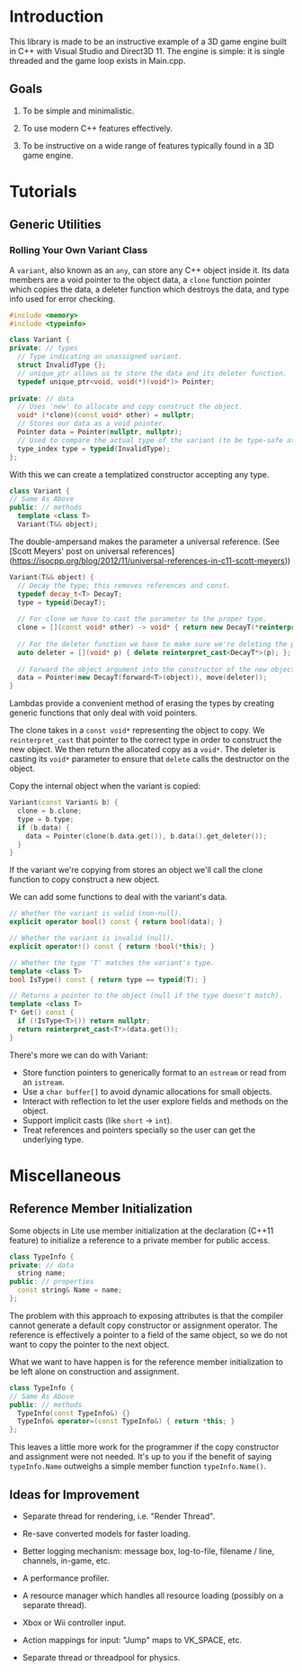 # Introduction

This library is made to be an instructive example of a 3D game engine built in C++ with Visual Studio and Direct3D 11. The engine is simple: it is single threaded and the game loop exists in Main.cpp.

## Goals

1. To be simple and minimalistic.

2. To use modern C++ features effectively.

3. To be instructive on a wide range of features typically found in a 3D game engine.

# Tutorials

## Generic Utilities

### Rolling Your Own Variant Class

A `variant`, also known as an `any`, can store any C++ object inside it. Its data members are a void pointer to the object data, a `clone` function pointer which copies the data, a deleter function which destroys the data, and type info used for error checking.

```C++
#include <memory>
#include <typeinfo>

class Variant {
private: // types
  // Type indicating an unassigned variant.
  struct InvalidType {};
  // unique_ptr allows us to store the data and its deleter function.
  typedef unique_ptr<void, void(*)(void*)> Pointer;
  
private: // data
  // Uses 'new' to allocate and copy construct the object.
  void* (*clone)(const void* other) = nullptr;
  // Stores our data as a void pointer.
  Pointer data = Pointer(nullptr, nullptr);
  // Used to compare the actual type of the variant (to be type-safe at runtime).
  type_index type = typeid(InvalidType);
};
```

With this we can create a templatized constructor accepting any type.

```C++
class Variant {
// Same As Above
public: // methods
  template <class T>
  Variant(T&& object);
```

The double-ampersand makes the parameter a universal reference. (See [Scott Meyers' post on universal references] (https://isocpp.org/blog/2012/11/universal-references-in-c11-scott-meyers))

```C++
Variant(T&& object) {
  // Decay the type; this removes references and const.
  typedef decay_t<T> DecayT;
  type = typeid(DecayT);
  
  // For clone we have to cast the parameter to the proper type.
  clone = [](const void* other) -> void* { return new DecayT(*reinterpret_cast<const DecayT*>(other)); };
  
  // For the deleter function we have to make sure we're deleting the proper type.
  auto deleter = [](void* p) { delete reinterpret_cast<DecayT*>(p); };
  
  // Forward the object argument into the constructor of the new object.
  data = Pointer(new DecayT(forward<T>(object)), move(deleter));
}
```

Lambdas provide a convenient method of erasing the types by creating generic functions that only deal with void pointers. 

The clone takes in a `const void*` representing the object to copy. We `reinterpret_cast` that pointer to the correct type in order to construct the new object. We then return the allocated copy as a `void*`. The deleter is casting its `void*` parameter to ensure that `delete` calls the destructor on the object.


Copy the internal object when the variant is copied:

```C++
Variant(const Variant& b) {
  clone = b.clone;
  type = b.type;
  if (b.data) {
    data = Pointer(clone(b.data.get()), b.data().get_deleter());
  }
}
```

If the variant we're copying from stores an object we'll call the clone function to copy construct a new object. 

We can add some functions to deal with the variant's data.

```C++
// Whether the variant is valid (non-null).
explicit operator bool() const { return bool(data); }

// Whether the variant is invalid (null).
explicit operator!() const { return !bool(*this); }

// Whether the type 'T' matches the variant's type.
template <class T>
bool IsType() const { return type == typeid(T); }

// Returns a pointer to the object (null if the type doesn't match).
template <class T>
T* Get() const {
  if (!IsType<T>()) return nullptr;
  return reinterpret_cast<T*>(data.get());
}
```

There's more we can do with Variant:
- Store function pointers to generically format to an `ostream` or read from an `istream`.
- Use a `char buffer[]` to avoid dynamic allocations for small objects.
- Interact with reflection to let the user explore fields and methods on the object.
- Support implicit casts (like `short` -> `int`).
- Treat references and pointers specially so the user can get the underlying type.

# Miscellaneous

## Reference Member Initialization

Some objects in Lite use member initialization at the declaration (C++11 feature) to initialize a reference to a private member for public access.

```C++
class TypeInfo {
private: // data
  string name;
public: // properties
  const string& Name = name;
};
```

The problem with this approach to exposing attributes is that the compiler cannot generate a default copy constructor or assignment operator. The reference is effectively a pointer to a field of the same object, so we do not want to copy the pointer to the next object. 

What we want to have happen is for the reference member initialization to be left alone on construction and assignment. 

```C++
class TypeInfo { 
// Same As Above
public: // methods
  TypeInfo(const TypeInfo&) {}
  TypeInfo& operator=(const TypeInfo&) { return *this; }
};
```

This leaves a little more work for the programmer if the copy constructor and assignment were not needed. It's up to you if the benefit of saying `typeInfo.Name` outweighs a simple member function `typeInfo.Name()`.

## Ideas for Improvement

- Separate thread for rendering, i.e. "Render Thread".

- Re-save converted models for faster loading.

- Better logging mechanism: message box, log-to-file, filename / line, channels, in-game, etc.

- A performance profiler.

- A resource manager which handles all resource loading (possibly on a separate thread).

- Xbox or Wii controller input.

- Action mappings for input: "Jump" maps to VK_SPACE, etc.

- Separate thread or threadpool for physics.
